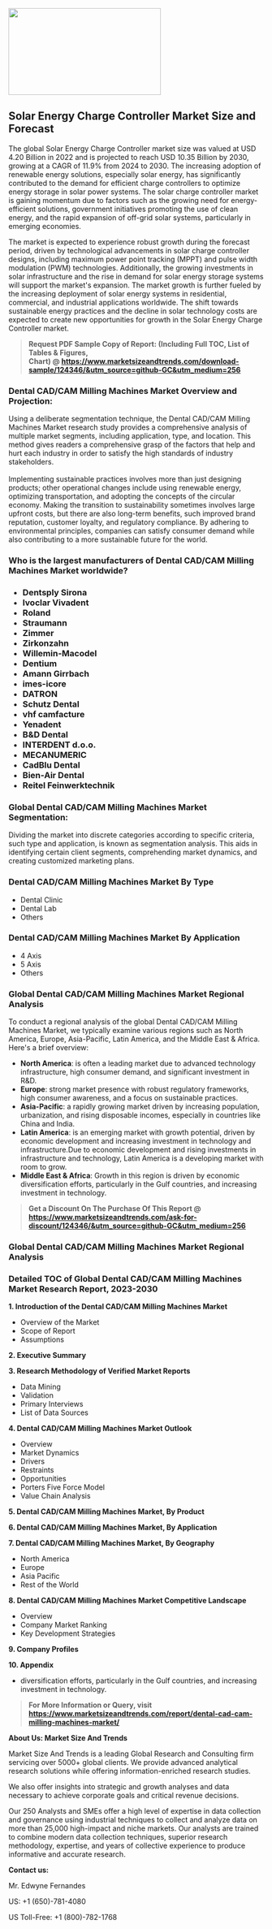 <p><img class="alignnone size-medium wp-image-20088" src="https://ffe5etoiles.com/wp-content/uploads/2024/12/MST1-300x171.png" alt="" width="300" height="171" /></p><h2>Solar Energy Charge Controller Market Size and Forecast</h2><p>The global Solar Energy Charge Controller market size was valued at USD 4.20 Billion in 2022 and is projected to reach USD 10.35 Billion by 2030, growing at a CAGR of 11.9% from 2024 to 2030. The increasing adoption of renewable energy solutions, especially solar energy, has significantly contributed to the demand for efficient charge controllers to optimize energy storage in solar power systems. The solar charge controller market is gaining momentum due to factors such as the growing need for energy-efficient solutions, government initiatives promoting the use of clean energy, and the rapid expansion of off-grid solar systems, particularly in emerging economies.</p><p>The market is expected to experience robust growth during the forecast period, driven by technological advancements in solar charge controller designs, including maximum power point tracking (MPPT) and pulse width modulation (PWM) technologies. Additionally, the growing investments in solar infrastructure and the rise in demand for solar energy storage systems will support the market's expansion. The market growth is further fueled by the increasing deployment of solar energy systems in residential, commercial, and industrial applications worldwide. The shift towards sustainable energy practices and the decline in solar technology costs are expected to create new opportunities for growth in the Solar Energy Charge Controller market.</p></p><blockquote id="" class=""><strong>Request PDF Sample Copy of Report: (Including Full TOC, List of Tables &amp; Figures, Chart)&nbsp;@&nbsp;<strong><a href="https://www.marketsizeandtrends.com/download-sample/124346/&utm_source=github-GC&utm_medium=256" target="_blank">https://www.marketsizeandtrends.com/download-sample/124346/&utm_source=github-GC&utm_medium=256</a></strong></strong></blockquote><h3 id="" class="">Dental CAD/CAM Milling Machines Market&nbsp;Overview and Projection:</h3><p id="" class="">Using a deliberate segmentation technique, the Dental CAD/CAM Milling Machines Market research study provides a comprehensive analysis of multiple market segments, including application, type, and location. This method gives readers a comprehensive grasp of the factors that help and hurt each industry in order to satisfy the high standards of industry stakeholders. <br /> <br />Implementing sustainable practices involves more than just designing products; other operational changes include using renewable energy, optimizing transportation, and adopting the concepts of the circular economy. Making the transition to sustainability sometimes involves large upfront costs, but there are also long-term benefits, such improved brand reputation, customer loyalty, and regulatory compliance. By adhering to environmental principles, companies can satisfy consumer demand while also contributing to a more sustainable future for the world.</p><h3 id="" class="">Who is the largest manufacturers of&nbsp;Dental CAD/CAM Milling Machines Market worldwide?</h3><h3 class=""><p><ul><li>Dentsply Sirona </li><li> Ivoclar Vivadent </li><li> Roland </li><li> Straumann </li><li> Zimmer </li><li> Zirkonzahn </li><li> Willemin-Macodel </li><li> Dentium </li><li> Amann Girrbach </li><li> imes-icore </li><li> DATRON </li><li> Schutz Dental </li><li> vhf camfacture </li><li> Yenadent </li><li> B&D Dental </li><li> INTERDENT d.o.o. </li><li> MECANUMERIC </li><li> CadBlu Dental </li><li> Bien-Air Dental </li><li> Reitel Feinwerktechnik</li></ul></p></h3><h3 id="" class="">Global&nbsp;Dental CAD/CAM Milling Machines Market Segmentation:</h3><p id="" class="">Dividing the market into discrete categories according to specific criteria, such type and application, is known as segmentation analysis. This aids in identifying certain client segments, comprehending market dynamics, and creating customized marketing plans.</p><h3 id="" class="">Dental CAD/CAM Milling Machines Market&nbsp;By Type</h3><p><p><ul><li>Dental Clinic </li><li> Dental Lab </li><li> Others</p></li></ul></p></p><h3 id="" class="">Dental CAD/CAM Milling Machines Market&nbsp;By Application</h3><p class=""><p><ul><li>4 Axis </li><li> 5 Axis </li><li> Others</li></ul></p></p><h3 id="" class="">Global Dental CAD/CAM Milling Machines Market Regional Analysis</h3><p id="" class="">To conduct a regional analysis of the global Dental CAD/CAM Milling Machines Market, we typically examine various regions such as North America, Europe, Asia-Pacific, Latin America, and the Middle East &amp; Africa. Here's a brief overview:</p><ul><li><strong>North America</strong>: is often a leading market due to advanced technology infrastructure, high consumer demand, and significant investment in R&amp;D.</li><li><strong>Europe</strong>: strong market presence with robust regulatory frameworks, high consumer awareness, and a focus on sustainable practices.</li><li><strong>Asia-Pacific</strong>: a rapidly growing market driven by increasing population, urbanization, and rising disposable incomes, especially in countries like China and India.</li><li><strong>Latin America</strong>: is an emerging market with growth potential, driven by economic development and increasing investment in technology and infrastructure.Due to economic development and rising investments in infrastructure and technology, Latin America is a developing market with room to grow.</li><li><strong>Middle East &amp; Africa</strong>: Growth in this region is driven by economic diversification efforts, particularly in the Gulf countries, and increasing investment in technology.</li></ul><blockquote id="" class=""><strong>Get a Discount On The Purchase Of This Report @ <strong><a href="https://www.marketsizeandtrends.com/ask-for-discount/124346/&utm_source=github-GC&utm_medium=256" target="_blank">https://www.marketsizeandtrends.com/ask-for-discount/124346/&utm_source=github-GC&utm_medium=256</a></strong></strong></blockquote><h3 id="" class="">Global Dental CAD/CAM Milling Machines Market Regional Analysis</h3><h3 id="" class="">Detailed TOC of Global Dental CAD/CAM Milling Machines Market Research Report, 2023-2030</h3><p id="" class=""><strong>1. Introduction of the Dental CAD/CAM Milling Machines Market</strong></p><ul><li>Overview of the Market</li><li>Scope of Report</li><li>Assumptions</li></ul><p id="" class=""><strong>2. Executive Summary</strong></p><p id="" class=""><strong>3. Research Methodology of Verified Market Reports</strong></p><ul><li>Data Mining</li><li>Validation</li><li>Primary Interviews</li><li>List of Data Sources</li></ul><p id="" class=""><strong>4. Dental CAD/CAM Milling Machines Market Outlook</strong></p><ul><li>Overview</li><li>Market Dynamics</li><li>Drivers</li><li>Restraints</li><li>Opportunities</li><li>Porters Five Force Model</li><li>Value Chain Analysis</li></ul><p id="" class=""><strong>5. Dental CAD/CAM Milling Machines Market, By Product</strong></p><p id="" class=""><strong>6. Dental CAD/CAM Milling Machines Market, By Application</strong></p><p id="" class=""><strong>7. Dental CAD/CAM Milling Machines Market, By Geography</strong></p><ul><li>North America</li><li>Europe</li><li>Asia Pacific</li><li>Rest of the World</li></ul><p id="" class=""><strong>8. Dental CAD/CAM Milling Machines Market Competitive Landscape</strong></p><ul><li>Overview</li><li>Company Market Ranking</li><li>Key Development Strategies</li></ul><p id="" class=""><strong>9. Company Profiles</strong></p><p id="" class=""><strong>10. Appendix</strong></p><ul><li>diversification efforts, particularly in the Gulf countries, and increasing investment in technology.</li></ul><blockquote id="" class=""><strong>For More Information or Query, visit <strong><strong><a href="https://www.marketsizeandtrends.com/report/dental-cad-cam-milling-machines-market/" target="_blank">https://www.marketsizeandtrends.com/report/dental-cad-cam-milling-machines-market/</a></strong></strong></strong></blockquote><p id="" class=""><strong>About Us: Market Size And Trends</strong></p><p id="" class="">Market Size And Trends is a leading Global Research and Consulting firm servicing over 5000+ global clients. We provide advanced analytical research solutions while offering information-enriched research studies.</p><p id="" class="">We also offer insights into strategic and growth analyses and data necessary to achieve corporate goals and critical revenue decisions.</p><p id="" class="">Our 250 Analysts and SMEs offer a high level of expertise in data collection and governance using industrial techniques to collect and analyze data on more than 25,000 high-impact and niche markets. Our analysts are trained to combine modern data collection techniques, superior research methodology, expertise, and years of collective experience to produce informative and accurate research.</p><p id="" class=""><strong>Contact us:</strong></p><p id="" class="">Mr. Edwyne Fernandes</p><p id="" class="">US: +1 (650)-781-4080</p><p id="" class="">US Toll-Free: +1 (800)-782-1768</p>
